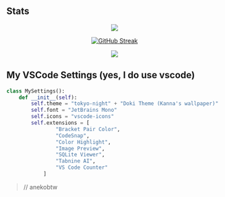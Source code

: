 ## Stats
<div align="center">

<img src="https://lanyard.kyrie25.me/api/903322310604386305?waveColor=8B8BFA&waveSpotifyColor=B48EF7&gradient=7E37F9-B48EF7-E568C4&imgStyle=square"/>

[![GitHub Streak](https://github-readme-streak-stats.herokuapp.com?user=anekobtw&theme=tokyonight&card_width=430&card_height=170)](https://git.io/streak-stats)
    
![](https://komarev.com/ghpvc/?username=anekobtw&label=Profile%20views&color=2d6ecf&style=flat)
    
</div>

## My VSCode Settings (yes, I do use vscode)
```python
class MySettings():
    def __init__(self):
        self.theme = "tokyo-night" + "Doki Theme (Kanna's wallpaper)"
        self.font = "JetBrains Mono"
        self.icons = "vscode-icons"
        self.extensions = [
                "Bracket Pair Color",
                "CodeSnap",
                "Color Highlight",
                "Image Preview",
                "SQLite Viewer",
                "Tabnine AI",
                "VS Code Counter"
            ]
```

> // anekobtw
